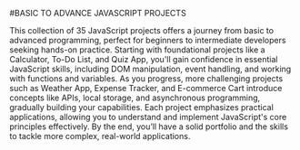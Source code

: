#BASIC TO ADVANCE JAVASCRIPT PROJECTS

This collection of 35 JavaScript projects offers a journey from basic to advanced programming, perfect for beginners to intermediate developers seeking hands-on practice. Starting with foundational projects like a Calculator, To-Do List, and Quiz App, you'll gain confidence in essential JavaScript skills, including DOM manipulation, event handling, and working with functions and variables. As you progress, more challenging projects such as Weather App, Expense Tracker, and E-commerce Cart introduce concepts like APIs, local storage, and asynchronous programming, gradually building your capabilities. Each project emphasizes practical applications, allowing you to understand and implement JavaScript's core principles effectively. By the end, you’ll have a solid portfolio and the skills to tackle more complex, real-world applications.
